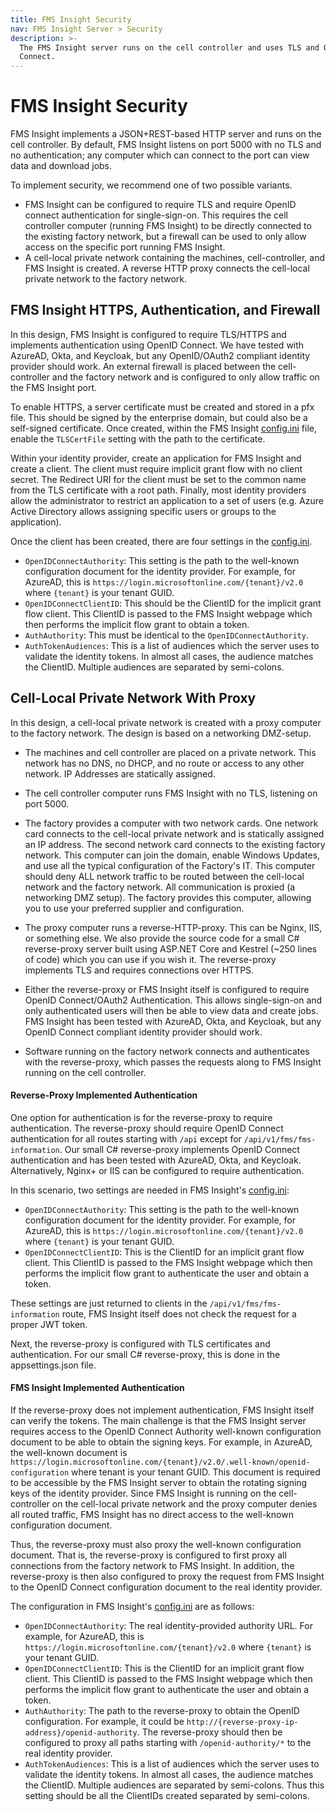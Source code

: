 ```yaml
---
title: FMS Insight Security
nav: FMS Insight Server > Security
description: >-
  The FMS Insight server runs on the cell controller and uses TLS and OpenID
  Connect.
---
```


# FMS Insight Security

FMS Insight implements a JSON+REST-based HTTP server and runs on the cell
controller. By default, FMS Insight listens on port 5000 with no TLS and no
authentication; any computer which can connect to the port can view data and
download jobs.

To implement security, we recommend one of two possible variants.

- FMS Insight can be configured to require TLS and require OpenID connect authentication for
  single-sign-on. This requires the cell controller computer (running FMS Insight) to be directly connected
  to the existing factory network, but a firewall can be used to only allow access on the specific
  port running FMS Insight.
- A cell-local private network containing the machines, cell-controller, and FMS Insight is created.
  A reverse HTTP proxy connects the cell-local private network to the factory network.

## FMS Insight HTTPS, Authentication, and Firewall

In this design, FMS Insight is configured to require TLS/HTTPS and implements
authentication using OpenID Connect. We have tested with AzureAD, Okta, and
Keycloak, but any OpenID/OAuth2 compliant identity provider should work. An
external firewall is placed between the cell-controller and the factory
network and is configured to only allow traffic on the FMS Insight port.

To enable HTTPS, a server certificate must be created and stored in a pfx file. This
should be signed by the enterprise domain, but could also be a self-signed certificate.
Once created, within the FMS Insight [config.ini](server-config) file, enable the
`TLSCertFile` setting with the path to the certificate.

Within your identity provider, create an application for FMS Insight and create a client.
The client must require implicit grant flow with no client secret. The Redirect URI for the client
must be set to the common name from the TLS certificate with a root path.
Finally, most identity providers allow the administrator to restrict an
application to a set of users (e.g. Azure Active Directory allows assigning specific users
or groups to the application).

Once the client has been created, there are four settings in the [config.ini](server-config).

- `OpenIDConnectAuthority`: This setting is the path to the well-known configuration document for the identity provider.
  For example, for AzureAD, this is `https://login.microsoftonline.com/{tenant}/v2.0` where `{tenant}` is your tenant GUID.
- `OpenIDConnectClientID`: This should be the ClientID for the implicit grant flow client. This ClientID is passed
  to the FMS Insight webpage which then performs the implicit flow grant to obtain a token.
- `AuthAuthority`: This must be identical to the `OpenIDConnectAuthority`.
- `AuthTokenAudiences`: This is a list of audiences which the server uses to validate the identity tokens. In almost all
  cases, the audience matches the ClientID. Multiple audiences are separated by semi-colons.

## Cell-Local Private Network With Proxy

In this design, a cell-local private network is created with a proxy computer to the factory network.
The design is based on a networking DMZ-setup.

- The machines and cell controller are placed on a private network. This network has no DNS,
  no DHCP, and no route or access to any other network. IP Addresses are statically assigned.

- The cell controller computer runs FMS Insight with no TLS, listening on port 5000.

- The factory provides a computer with two network cards. One network card connects
  to the cell-local private network and is statically assigned an IP address.
  The second network card connects to the existing factory network. This computer can join the domain,
  enable Windows Updates, and use all the typical configuration of the Factory's IT.
  This computer should deny ALL network traffic to be routed between the cell-local network and the
  factory network. All communication is proxied (a networking DMZ setup). The factory provides this
  computer, allowing you to use your preferred supplier and configuration.

- The proxy computer runs a reverse-HTTP-proxy. This can be Nginx, IIS, or something else. We
  also provide the source code for a small C# reverse-proxy server built using ASP.NET Core and Kestrel
  (~250 lines of code) which you can use if you wish it. The reverse-proxy implements TLS and requires connections over HTTPS.

- Either the reverse-proxy or FMS Insight itself is configured to require OpenID Connect/OAuth2 Authentication.
  This allows single-sign-on and only authenticated users will then be able to view data and create jobs.
  FMS Insight has been tested with AzureAD, Okta, and Keycloak, but any OpenID Connect compliant
  identity provider should work.

- Software running on the factory network connects and authenticates with the reverse-proxy, which
  passes the requests along to FMS Insight running on the cell controller.

#### Reverse-Proxy Implemented Authentication

One option for authentication is for the reverse-proxy to require authentication. The reverse-proxy
should require OpenID Connect authentication for all routes starting with `/api` except for `/api/v1/fms/fms-information`.
Our small C# reverse-proxy implements OpenID Connect authentication and has been tested with AzureAD, Okta,
and Keycloak. Alternatively, Nginx+ or IIS can be configured to require authentication.

In this scenario, two settings are needed in FMS Insight's [config.ini](server-config):

- `OpenIDConnectAuthority`: This setting is the path to the well-known configuration document for the identity provider.
  For example, for AzureAD, this is `https://login.microsoftonline.com/{tenant}/v2.0` where `{tenant}` is your tenant GUID.
- `OpenIDConnectClientID`: This is the ClientID for an implicit grant flow client. This ClientID is passed
  to the FMS Insight webpage which then performs the implicit flow grant to authenticate the user and obtain a token.

These settings are just returned to clients in the `/api/v1/fms/fms-information` route, FMS Insight itself does not
check the request for a proper JWT token.

Next, the reverse-proxy is configured with TLS certificates and authentication. For our small C# reverse-proxy,
this is done in the appsettings.json file.

#### FMS Insight Implemented Authentication

If the reverse-proxy does not implement authentication, FMS Insight itself can verify the tokens. The main challenge
is that the FMS Insight server requires access to the OpenID Connect Authority well-known configuration document
to be able to obtain the signing keys. For example, in AzureAD, the well-known document
is `https://login.microsoftonline.com/{tenant}/v2.0/.well-known/openid-configuration` where tenant is your tenant GUID.
This document is required to be accessible by the FMS Insight server to obtain the rotating signing keys of the
identity provider. Since FMS Insight is running on the cell-controller on the cell-local private network and the proxy
computer denies all routed traffic, FMS Insight has no direct access to the well-known configuration document.

Thus, the reverse-proxy must also proxy the well-known configuration document. That is, the reverse-proxy is
configured to first proxy all connections from the factory network to FMS Insight. In addition, the reverse-proxy
is then also configured to proxy the request from FMS Insight to the OpenID Connect configuration document to
the real identity provider.

The configuration in FMS Insight's [config.ini](server-config) are as follows:

- `OpenIDConnectAuthority`: The real identity-provided authority URL.
  For example, for AzureAD, this is `https://login.microsoftonline.com/{tenant}/v2.0` where `{tenant}` is your tenant GUID.
- `OpenIDConnectClientID`: This is the ClientID for an implicit grant flow client. This ClientID is passed
  to the FMS Insight webpage which then performs the implicit flow grant to authenticate the user and obtain a token.
- `AuthAuthority`: The path to the reverse-proxy to obtain the OpenID configuration. For example, it could be
  `http://{reverse-proxy-ip-address}/openid-authority`. The reverse-proxy should then be configured to proxy all
  paths starting with `/openid-authority/*` to the real identity provider.
- `AuthTokenAudiences`: This is a list of audiences which the server uses to validate the identity tokens. In almost all
  cases, the audience matches the ClientID. Multiple audiences are separated by semi-colons. Thus this setting should
  be all the ClientIDs created separated by semi-colons.
